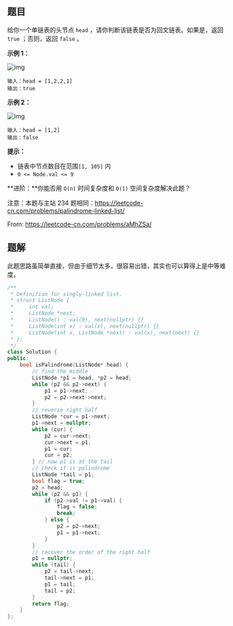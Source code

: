 ## 题目

给你一个单链表的头节点 `head` ，请你判断该链表是否为回文链表。如果是，返回 `true` ；否则，返回 `false` 。

 

**示例 1：**

![img](https://assets.leetcode.com/uploads/2021/03/03/pal1linked-list.jpg)

```
输入：head = [1,2,2,1]
输出：true
```

**示例 2：**

![img](https://assets.leetcode.com/uploads/2021/03/03/pal2linked-list.jpg)

```
输入：head = [1,2]
输出：false
```

 

**提示：**

- 链表中节点数目在范围`[1, 105]` 内
- `0 <= Node.val <= 9`

 

**进阶：**你能否用 `O(n)` 时间复杂度和 `O(1)` 空间复杂度解决此题？



注意：本题与主站 234 题相同：https://leetcode-cn.com/problems/palindrome-linked-list/

From: https://leetcode-cn.com/problems/aMhZSa/



## 题解

此题思路虽简单直接，但由于细节太多，很容易出错，其实也可以算得上是中等难度。

```c++
/**
 * Definition for singly-linked list.
 * struct ListNode {
 *     int val;
 *     ListNode *next;
 *     ListNode() : val(0), next(nullptr) {}
 *     ListNode(int x) : val(x), next(nullptr) {}
 *     ListNode(int x, ListNode *next) : val(x), next(next) {}
 * };
 */
class Solution {
public:
    bool isPalindrome(ListNode* head) {
        // find the middle
        ListNode *p1 = head, *p2 = head;
        while (p2 && p2->next) {
            p1 = p1->next;
            p2 = p2->next->next;
        }
        // reverse right half
        ListNode *cur = p1->next;
        p1->next = nullptr;
        while (cur) {
            p2 = cur->next;
            cur->next = p1;
            p1 = cur;
            cur = p2;
        } // now p1 is at the tail
        // check if is palindrome
        ListNode *tail = p1;
        bool flag = true;
        p2 = head;
        while (p2 && p1) {
            if (p2->val != p1->val) {
                flag = false;
                break;
            } else {
                p2 = p2->next;
                p1 = p1->next;
            }
        }
        // recover the order of the right half
        p1 = nullptr;
        while (tail) {
            p2 = tail->next;
            tail->next = p1;
            p1 = tail;
            tail = p2;
        }
        return flag;
    }
};
```

